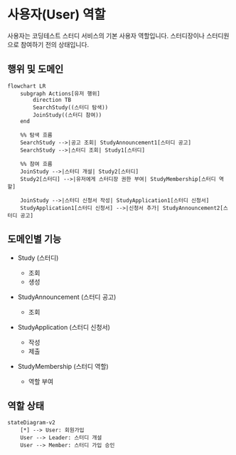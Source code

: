 # 사용자(User) 역할

사용자는 코딩테스트 스터디 서비스의 기본 사용자 역할입니다. 스터디장이나 스터디원으로 참여하기 전의 상태입니다.

## 행위 및 도메인

```mermaid
flowchart LR
    subgraph Actions[유저 행위]
        direction TB
        SearchStudy((스터디 탐색))
        JoinStudy((스터디 참여))
    end

    %% 탐색 흐름
    SearchStudy -->|공고 조회| StudyAnnouncement1[스터디 공고]
    SearchStudy -->|스터디 조회| Study1[스터디]

    %% 참여 흐름
    JoinStudy -->|스터디 개설| Study2[스터디]
    Study2[스터디] -->|유저에게 스터디장 권한 부여| StudyMembership[스터디 역할]

    JoinStudy -->|스터디 신청서 작성| StudyApplication1[스터디 신청서]
    StudyApplication1[스터디 신청서] -->|신청서 추가| StudyAnnouncement2[스터디 공고]
```

## 도메인별 기능

- Study (스터디)
    - 조회
    - 생성

- StudyAnnouncement (스터디 공고)
    - 조회

- StudyApplication (스터디 신청서)
    - 작성
    - 제출

- StudyMembership (스터디 역할)
    - 역할 부여

## 역할 상태

```mermaid
stateDiagram-v2
    [*] --> User: 회원가입
    User --> Leader: 스터디 개설
    User --> Member: 스터디 가입 승인
```
